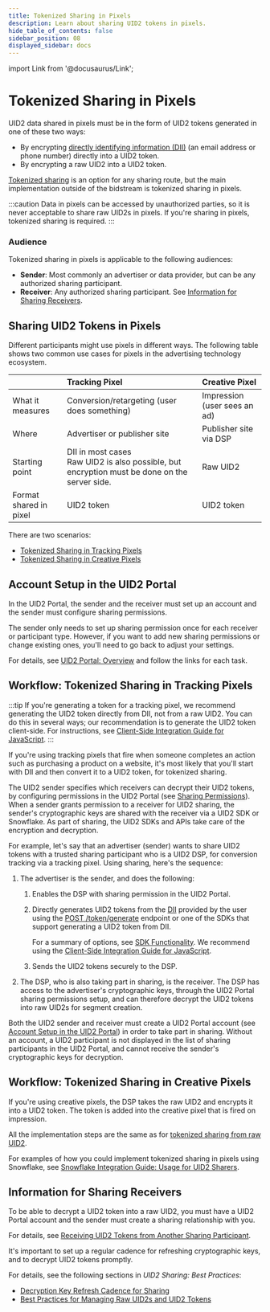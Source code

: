 ```yaml
---
title: Tokenized Sharing in Pixels
description: Learn about sharing UID2 tokens in pixels.
hide_table_of_contents: false
sidebar_position: 08
displayed_sidebar: docs
---
```


import Link from '@docusaurus/Link';

# Tokenized Sharing in Pixels

UID2 data shared in pixels must be in the form of UID2 tokens generated in one of these two ways:

- By encrypting [directly identifying information (DII)](../ref-info/glossary-uid.md#gl-dii) (an email address or phone number) directly into a UID2 token.
- By encrypting a raw UID2 into a UID2 token.

[Tokenized sharing](../ref-info/glossary-uid.md#gl-tokenized-sharing) is an option for any sharing route, but the main implementation outside of the <Link href="../ref-info/glossary-uid#gl-bidstream">bidstream</Link> is tokenized sharing in pixels. 

:::caution
Data in pixels can be accessed by unauthorized parties, so it is never acceptable to share raw UID2s in pixels. If you're sharing in pixels, tokenized sharing is required.
:::

### Audience

Tokenized sharing in pixels is applicable to the following audiences:

- **Sender**: Most commonly an advertiser or data provider, but can be any authorized sharing participant.
- **Receiver**: Any authorized sharing participant. See [Information for Sharing Receivers](#information-for-sharing-receivers).

## Sharing UID2 Tokens in Pixels

Different participants might use pixels in different ways. The following table shows two common use cases for pixels in the advertising technology ecosystem.

| | Tracking Pixel | Creative Pixel |
| :--- | :--- | :--- |
| What it measures | Conversion/retargeting (user does something) | Impression (user sees an ad) |
| Where | Advertiser or publisher site | Publisher site via DSP |
| Starting point | DII in most cases<br/>Raw UID2 is also possible, but encryption must be done on the server side. | Raw UID2 |
| Format shared in pixel | UID2 token | UID2 token |

There are two scenarios:

- [Tokenized Sharing in Tracking Pixels](#workflow-tokenized-sharing-in-tracking-pixels)
- [Tokenized Sharing in Creative Pixels](#workflow-tokenized-sharing-in-creative-pixels)

## Account Setup in the UID2 Portal

In the UID2 Portal, the sender and the receiver must set up an account and the sender must configure sharing permissions.

The sender only needs to set up sharing permission once for each receiver or participant type. However, if you want to add new sharing permissions or change existing ones, you'll need to go back to adjust your settings.

For details, see [UID2 Portal: Overview](../portal/portal-overview.md) and follow the links for each task.

## Workflow: Tokenized Sharing in Tracking Pixels

:::tip
If you're generating a token for a tracking pixel, we recommend generating the UID2 token directly from DII, not from a raw UID2. You can do this in several ways; our recommendation is to generate the UID2 token client-side. For instructions, see [Client-Side Integration Guide for JavaScript](../guides/integration-javascript-client-side.md).
:::

If you're using tracking pixels that fire when someone completes an action such as purchasing a product on a website, it's most likely that you'll start with DII and then convert it to a UID2 token, for tokenized sharing.

The UID2 sender specifies which receivers can decrypt their UID2 tokens, by configuring permissions in the UID2 Portal (see [Sharing Permissions](../portal/sharing-permissions.md)). When a sender grants permission to a receiver for UID2 sharing, the sender's cryptographic keys are shared with the receiver via a UID2 SDK or Snowflake. As part of sharing, the UID2 SDKs and APIs take care of the encryption and decryption.

For example, let's say that an advertiser (sender) wants to share UID2 tokens with a trusted sharing participant who is a UID2 DSP, for conversion tracking via a tracking pixel. Using sharing, here's the sequence:

1. The advertiser is the sender, and does the following:

   1. Enables the DSP with sharing permission in the UID2 Portal.

   2. Directly generates UID2 tokens from the [DII](../ref-info/glossary-uid.md#gl-dii) provided by the user using the [POST&nbsp;/token/generate](../endpoints/post-token-generate.md) endpoint or one of the SDKs that support generating a UID2 token from DII.
   
      For a summary of options, see [SDK Functionality](../sdks/summary-sdks.md#sdk-functionality). We recommend using the [Client-Side Integration Guide for JavaScript](../guides/integration-javascript-client-side.md).
   
   3. Sends the UID2 tokens securely to the DSP.

2. The DSP, who is also taking part in sharing, is the receiver. The DSP has access to the advertiser's cryptographic keys, through the UID2 Portal sharing permissions setup, and can therefore decrypt the UID2 tokens into raw UID2s for segment creation.

Both the UID2 sender and receiver must create a UID2 Portal account (see [Account Setup in the UID2 Portal](#account-setup-in-the-uid2-portal)) in order to take part in sharing. Without an account, a UID2 participant is not displayed in the list of sharing participants in the UID2 Portal, and cannot receive the sender's cryptographic keys for decryption.

## Workflow: Tokenized Sharing in Creative Pixels

If you're using creative pixels, the DSP takes the raw UID2 and encrypts it into a UID2 token. The token is added into the creative pixel that is fired on impression.

All the implementation steps are the same as for [tokenized sharing from raw UID2](sharing-tokenized-from-raw.md).

For examples of how you could implement tokenized sharing in pixels using Snowflake, see [Snowflake Integration Guide: Usage for UID2 Sharers](../guides/integration-snowflake.md#usage-for-uid2-sharers).

## Information for Sharing Receivers

To be able to decrypt a UID2 token into a raw UID2, you must have a UID2 Portal account and the sender must create a sharing relationship with you.

For details, see [Receiving UID2 Tokens from Another Sharing Participant](sharing-tokenized-overview.md#receiving-uid2-tokens-from-another-sharing-participant).

It's important to set up a regular cadence for refreshing cryptographic keys, and to decrypt UID2 tokens promptly.

For details, see the following sections in *UID2 Sharing: Best Practices*:

- [Decryption Key Refresh Cadence for Sharing](sharing-best-practices.md#decryption-key-refresh-cadence-for-sharing)
- [Best Practices for Managing Raw UID2s and UID2 Tokens](sharing-best-practices.md#best-practices-for-managing-raw-uid2s-and-uid2-tokens)
